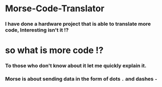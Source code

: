 # Morse-Code-Translator
### I have done a hardware project that is able to translate more code, Interesting isn't it !?

# so what is more code !? 
### To those who don't know about it let me quickly explain it.
### Morse is about sending data in the form of dots `.` and dashes `-`

